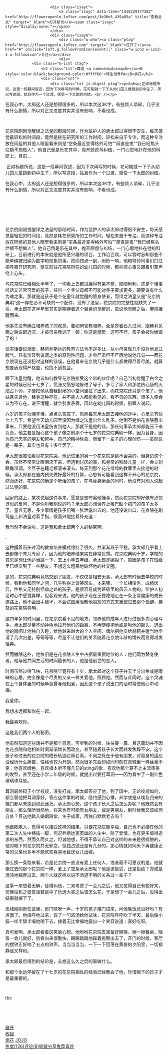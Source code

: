 
                        <div class="isayt">
                            <a class="isayc" data-time="1418229177382" href="http://floweropenle.lofter.com/post/3e36e5_439a85a" title="查看全文" target="_blank">打开新页</a><span class="isayc" style="display:none;"></span>
                        </div>
                        <div class="isaym">
                            <div class="w-who"><a class="ptag" href="http://floweropenle.lofter.com" target="_blank">花开了</a><a href="#" onclick="loft.g.followFromIcon(event);" class="w-icn2 w-icn2-3 a-followicon">关注</a></div>
                            <div>
				<div class="m-icnt ctag">
                	<h2 class="tit">幕间 <a name=baidusnap0></a><B style='color:black;background-color:#ffff66'>转生领养PA</B>承花</h2>
                	<div class="cnt">
                        <div class="txt js-digest ptag"><p>&nbsp;正如标题所说，这是一段幕间叙述，因为下次再写的时候，花可能就一下子从幼儿园儿童跳到初中生了，所以写这段，姑且作为一个过渡，感受一下太郎的纠结。<br /></p> 
<p>在我心中，太郎这人还是想得很多的，所以本次这3K字，有些烦人琐碎，几乎没有什么剧情，所以对正文进度其实并没有影响，不看也成。</p> 
<p><br /></p>
<p>花京院刚刚觉醒绿之法皇的那段时间，作为监护人的承太郎过得很不安生，每天感觉最轻松的时间段，竟然是耗在研究所的工作时间，轻松来自于专注，而这种专注放在同组的其他人眼里看来则是“空条最近变得格外可怕”“简直是鬼”“我已经焦头烂额不想做人”。他自己倒是乐在其中，抛开顾虑与纠结，一门心思地扑在他的科研上，目前...</p></div>
                        <div class="txt js-content ptag"><p>&nbsp;正如标题所说，这是一段幕间叙述，因为下次再写的时候，花可能就一下子从幼儿园儿童跳到初中生了，所以写这段，姑且作为一个过渡，感受一下太郎的纠结。<br /></p> 
<p>在我心中，太郎这人还是想得很多的，所以本次这3K字，有些烦人琐碎，几乎没有什么剧情，所以对正文进度其实并没有影响，不看也成。</p> 
<p><br /></p> 
<p><br /></p> 
<p><br /></p> 
<p>花京院刚刚觉醒绿之法皇的那段时间，作为监护人的承太郎过得很不安生，每天感觉最轻松的时间段，竟然是耗在研究所的工作时间，轻松来自于专注，而这种专注放在同组的其他人眼里看来则是“空条最近变得格外可怕”“简直是鬼”“我已经焦头烂额不想做人”。他自己倒是乐在其中，抛开顾虑与纠结，一门心思地扑在他的科研上，目前进行的本来就是他所感兴趣的项目，工作治百病，可以暂时忘却那些不能单纯被归纳为数字和现象的事。然而四点一到，闹铃一响，他和导师同事们打过招呼离开研究所，驱车前往花京院所在的幼儿园的时候，那些烦心事又跟着引擎声绕上心头。</p> 
<p>与花京院已经相处半年了，一切看上去都进展得有条不紊，顺顺利利，这是个懂事听话又非常可爱的孩子，任何一个养父母都不可能对养子要求更多，硬要说有什么为难之事，那就是这孩子是个在童年就觉醒的替身使者，而绿之法皇又是“花京院典明”这一存在必不可缺的一个配件，没有了法皇，花京院的完整性就缺失了一块，承太郎在这半年里其实是期待着这个替身的觉醒的，虽说他觉醒之后，麻烦接踵而来。</p> 
<p>他事先没有确立培养孩子的观念，要如何管教培养，全是摸着石头过河，跟赫莉见面之后说起近况，才被母亲教训了一顿：你这是溺爱，这可不行，孩子会被你给毁了的！</p> 
<p>说实话要说溺爱，赫莉乔斯达的教育方法也不遑多让，从小母亲就几乎没对他发过脾气，只有涉及到说谎之类的原则性问题，才会严肃但不严厉地说他几句——而花京院现在还没犯过这样的错误，在他看来花京院几乎是什么都做得尽善尽美，就算想要表现得严格些，也找不到机会。</p> 
<p>眼下法皇觉醒，他该如何教导花京院接受这个新的伙伴呢？自己当初觉醒了白金之星的时候已经十七岁了，慌张又愤怒地躲进了号子，多亏了家人和那位热心肠的火焰占卜师，才硬把他从自我封闭的小空间里拉了出来，而花京院还只是个孩子。他姑且告诉他，替身这种存在，并不是人人都能看见的，看不见的东西，很多人便会认为不存在，说不清楚，就会引发矛盾，因此在幼儿园的时候，别跟人说起。</p> 
<p>六岁的孩子似懂非懂，点点头答应了。然而每天承太郎去接他的途中，心里总有些七上八下，希望今天幼儿园里没因为绿之法皇出什么乱子。他倒不是怕花京院惹出事来，只要他没用法皇伤害到他人，那就不是他的错，那任何事承太郎都能压下来负责，他主要是担心这个孩子像之前那个十七岁的花京院典明一样，因为替身，因为自己忠实的朋友和帮手，自己的精神映象，而留下一辈子的心理创伤——虽然说是一辈子，其实也只有十多年罢了。</p> 
<p>承太郎很害怕看见花京院哭，他记忆里的另一个花京院是绝不会哭的，但身边这个会，虽然不常常让眼泪流下来，但遇到讨厌的事，和寻常的稚龄儿童一样，会立刻眼角湿润，金豆子在睫毛根滚来滚去。每天到那个花花绿绿的教室里去接他的时候，承太郎都在脑内预先做好最坏的打算，心想有可能看到这样不开心的花京院，然而还好，花京院的确是个听话的孩子，在与替身磨合的同时，他没有对别人说起过法皇的事。</p> 
<p>回家的路上，某次说起这件事来，愿意是想夸奖他懂事，然而花京院却好像有点惊讶似的反问，不是你叫我别说的吗？承太郎心想世界上嘴巴缺个把门的孩子太多了，童言无忌，多少事情是孩子们嘴一张泄露出去的，他还没说出口，花京院在副驾座上和法皇对着手指，很高兴地接着补充道：</p> 
<p>我当然不会说啦，这是我和承太郎两个人的秘密啊。</p> 
<p>.</p> 
<p>这种摸着石头过河的教育培养模式维持了很久，并渐渐趋于平稳，承太郎几乎看上去都像个育儿专家了，因为他的培养结果实在非常优秀。花京院典明十岁，学校的意思是想让他适当跳一下，去上小学五年级，承太郎却婉拒了，原因是孩子在班级里已经交到了一些朋友，不想这么粗暴地破坏他的社交圈。</p> 
<p>是的，花京院典明竟然交到了朋友，不仅仅是相安无事，承太郎有时候去学校的时候，看到他和同学之间，几乎称得上谈笑风生，本来嘛，一个长相俊秀，成绩优异，性格又无特别怪癖之处的孩子，是很容易成为班级里的风云人物的。监护人初见时心中感觉异样，但客观来说，他的孩子现在正稳稳地走在一条正常健康的成长道路上，他不会出手破坏，不会试图用驱散他朋友的方式来重塑过去那个孤僻，桀骜的花京院典明。</p> 
<p>这四年多的时间里，在花京院看不见的地方，领养他的成年人进行过很多次心理斗争。承太郎尽量不动神色地拉开他们的距离，不再随便抱他或是吻他的额头，退出他的房间让他独自入睡，给他越来越大的个人空间，偶尔把他交给赫莉并适当地申请了几次出差，等等等等，尽量不让他们的关系随着花京院年龄的增长而显得越发怪异。</p> 
<p>然而撇除这些，他依旧是在花京院人生中占据最重要地位的人：他们同为替身使者，他与他共同生活的时间最长的人，他是他前世的恋人。</p> 
<p>时间虽然过得飞快，花京院毕竟只有十岁，承太郎对这个孩子并无半分出格或是暧昧的心思，完全像是个尽责的父亲一样关爱他，照顾他。然而与此同时，这个灵魂在上个身体里的时候毕竟曾与他相爱，因此这个孩子说出口的话时常使他心中动摇。</p> 
<p>我爱你。</p> 
<p>我想永远都和你在一起。</p> 
<p>我最喜欢你。</p> 
<p>这是我们两个人的秘密。</p> 
<p>他虽然知道这些话并不是那个意思，可听到的时候，往往要一震，且这震动并不因为花京院和他相处时间渐渐增长而改变，甚至随着孩子长大而越发焦躁不安。这个孩子和过去的花京院的成长轨迹若即若离，不同之处在于他有朋友，对替身的适应没经历什么痛苦，性格也较为开朗，然而很多东西却如同印刻在灵魂里一样丝毫不变：他喜欢绿色，喜欢根本听不懂几句的sting的歌，喜欢他那个算不上主流审美的发型，甚至还在小学二年级的时候，就提出过要打耳洞——因为看中了一副红色玻璃珠耳坠。</p> 
<p>耳洞最终碍于小学校规，没有打成，承太郎答应了他，到了国中，无论校规如何，都会替他把耳洞穿好。答应这件事的时候，隐约感到心悸，升学或是从埃及归来的档口都从未感到如此迷茫。承太郎心想，这个孩子长大之后怎么办呢？他既然会有朋友，那么理所当然地，将来也有可能有女朋友，或是男朋友，到时候我又该如何自处？目送他踏入婚姻殿堂，生子成家，再独自默默老去吗？</p> 
<p>他自欺欺人，觉得可以接受这样的结果，只要花京院能幸福，自己也不必硬在他的第二次人生中横插一脚，何况乔斯达家英雄的人生中，除了爱情，也有更多值得追求的东西。然而久而久之，坦诚地想，不得不承认自己对这样的未来是很抵触的，他对眼下的花京院并无邪念，但独占欲还是有几分的，那心情就如同天下再健康正常的父亲也多半不能欢欢喜喜地目送女儿出嫁。</p> 
<p>那么换一条路来看，若是花京院一直没有爱上任何人，或者最不可思议的是，他就像过去的那个花京院一样，爱上了空条承太郎呢？他是该接受，还是拒绝？亦或是混沌地糊弄过去，两个人就这样以说不清道不明的关系过一辈子？</p> 
<p>这事一来想着无解，徒增纠结，二来考虑了一会儿之后，他又觉得自己有些好笑，仿佛投机之徒意淫若是中了乐透大奖之后该怎么花，于是想了一会儿之后，没得出结果就搁下了。</p> 
<p>思绪刚刚断在这里，房门吱呀一声，十岁的孩子推门进来，问他晚饭还没好吗？有点饿了。他招呼他过来，舀了一勺浓汤给他试味，花京院呼呼吹了半天，最后像小猫一样半舔半嘬地喝下去，接着无比幸福地露出一个笑容说道：真好吃呀。</p> 
<p>真可爱啊，承太郎看着这笑脸心想。他吩咐花京院去准备好碗筷，擦一擦餐桌，晚饭一会儿就好，后者向来很勤快，踢踢踏踏地踩着拖鞋出去了，开门的时候，客厅的摆钟正好响了五点的钟声，当当当当当，一下一下回荡在黄昏的夕阳里，一切都静谧又祥和。</p> 
<p>承太郎最后得到的结论是，去想这么久之后的事做什么。</p> 
<p>和那个永远停留在了十七岁的花京院相处的经验已经教会了他，珍惜眼下的日子才是最重要的。</p> 
<p>&nbsp;</p> 
<p>tbc</p> 
<p><br /></p> 
<p><br /></p></div>
                    </div>
                    <div class="more js-digest js-expand"><a class="w-more w-more-open" href="#">展开</a></div>
                    <div class="more js-content js-expand"><a class="w-more w-more-close" href="#">收起</a></div>
                </div>
                            </div>
                            <div class="w-opt">
                            	<div class="opta">
                            				<span class="opti"><a href="http://www.lofter.com/tag/%E6%89%BF%E8%8A%B1" onmouseover="loft.g.dousercard(this,0,true,{tag:'承花', jst:'m-usercard-jst-2', cardHeight:205});" onmouseout="loft.g.dousercard(this,0,false,{tag:'承花', jst:'m-usercard-jst-2', cardHeight:205});"><span>承花</span></a></span>
                            				<span class="opti"><a href="http://www.lofter.com/tag/JOJO" onmouseover="loft.g.dousercard(this,0,true,{tag:'JOJO', jst:'m-usercard-jst-2', cardHeight:205});" onmouseout="loft.g.dousercard(this,0,false,{tag:'JOJO', jst:'m-usercard-jst-2', cardHeight:205});"><span>JOJO</span></a></span>
                                </div>
                                <div class="optb">
                                	<span class="opti"><a rel="nofollow" href="#" class="acttag" hidefocus="true">热度(126)</a><span class="opticrt"></span></span><span class="opti"><a rel="nofollow" href="#" class="acttag" hidefocus="true">评论(8)</a><span class="opticrt"></span></span><span class="opti opti-reblog"><a class="acttag " rel="nofollow" href="http://www.lofter.com/login?target=http%3A%2F%2Fwww.lofter.com%2Freblog%2F3e36e5_439a85a" target="_blank">转载</a></span><span class="opti opti-shareTo "><a href="#" class="acttag" hidefocus="true">分享</a><span class="opticrt"></span></span><span class="opti"><a rel="nofollow" class="acttag" hidefocus="true" href="#">推荐</a></span><span class="opti"><a rel="nofollow" class="w-icn w-icn-0b acttag" hidefocus="true" href="#">喜欢</a></span>
                                </div>
                            </div>
